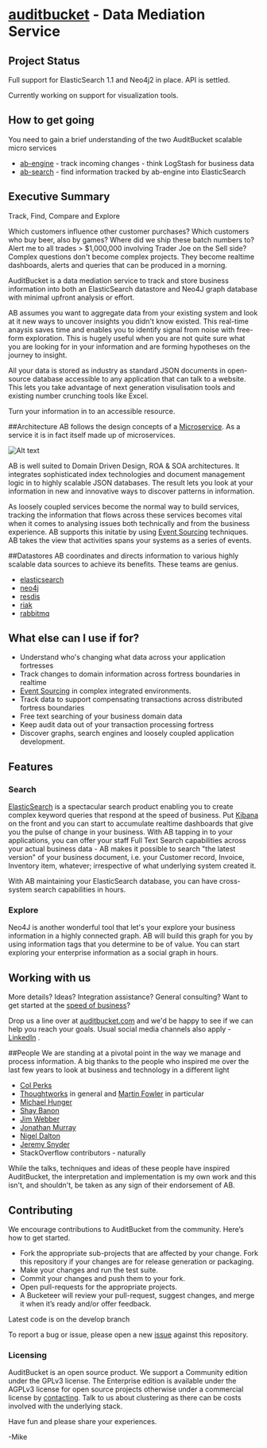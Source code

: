 [auditbucket](http://auditbucket.com) - Data Mediation Service
===========
## Project Status
Full support for ElasticSearch 1.1 and Neo4j2 in place. API is settled.

Currently working on support for visualization tools.

## How to get going
You need to gain a brief understanding of the two AuditBucket scalable micro services
* [ab-engine](ab-engine/README.md) - track incoming changes - think LogStash for business data  
* [ab-search](ab-search/README.md) - find information tracked by ab-engine into ElasticSearch

## Executive Summary
Track, Find, Compare and Explore

Which customers influence other customer purchases? Which customers who buy beer, also by games? Where did we ship these batch numbers to? Alert me to all trades > $1,000,000 involving Trader Joe on the Sell side? Complex questions don't become complex projects. They become realtime dashboards, alerts and queries that can be produced in a morning.

AuditBucket is a data mediation service to track and store business information into both an ElasticSearch datastore and Neo4J graph database with minimal upfront analysis or effort.

AB assumes you want to aggregate data from your existing system and look at it new ways to uncover insights you didn't know existed. This real-time anaysis saves time and enables you to identify signal from noise with free-form exploration. This is hugely useful when you are not quite sure what you are looking for in your information and are forming hypotheses on the journey to insight.

All your data is stored as industry as standard JSON documents in open-source database accessible to any application that can talk to a website. This lets you take advantage of next generation visulisation tools and existing number crunching tools like Excel.

Turn your information in to an accessible resource.

##Architecture
AB follows the design concepts of a [Microservice](http://martinfowler.com/articles/microservices.html). As a service it is in fact itself made up of microservices.

![Alt text](https://bytebucket.org/monowai/auditbucket/raw/ae02c715354756b22b7816986899fcf92a81219b/micro-service.png)

AB is well suited to Domain Driven Design, ROA & SOA architectures. It integrates sophisticated index technologies and document management logic in to highly scalable JSON databases. The result lets you look at your information in new and innovative ways to discover patterns in information. 

As loosely coupled services become the normal way to build services, tracking the information that flows across these services becomes vital when it comes to analysing issues both technically and from the business experience. AB supports this initatie by using [Event Sourcing](http://martinfowler.com/eaaDev/EventSourcing.html) techniques. AB takes the view that activities spans your systems as a series of events. 

##Datastores
AB coordinates and directs information to various highly scalable data sources to achieve its benefits. These teams are genius. 
* [elasticsearch](https://github.com/elasticsearch/elasticsearch)
* [neo4j](https://github.com/neo4j/neo4j)
* [resdis](https://github.com/antirez/redis)
* [riak](http://basho.com/riak/)
* [rabbitmq](https://github.com/rabbitmq/rabbitmq-server)

## What else can I use if for?
* Understand who's changing what data across your application fortresses
* Track changes to domain information across fortress boundaries in realtime
* [Event Sourcing](http://martinfowler.com/eaaDev/EventSourcing.html) in complex integrated environments.
* Track data to support compensating transactions across distributed fortress boundaries
* Free text searching of your business domain data
* Keep audit data out of your transaction processing fortress
* Discover graphs, search engines and loosely coupled application development.

## Features
### Search
[ElasticSearch](htt://www.elasticsearch.com) is a spectacular search product enabling you to create complex keyword queries that respond at the speed of business. Put [Kibana](http://www.elasticsearch.org/overview/kibana/) on the front and you can start to accumulate realtime dashboards that give you the pulse of change in your business. With AB tapping in to your applications, you can offer your staff Full Text Search capabilities across your actual business data - AB makes it possible to search "the latest version" of your business document, i.e. your Customer record, Invoice, Inventory item, whatever; irrespective of what underlying system created it. 

With AB maintaining your ElasticSearch database, you can have cross-system search capabilities in hours.

### Explore
Neo4J is another wonderful tool that let's your explore your business information in a highly connected graph. AB will build this graph for you by using information tags that you determine to be of value. You can start exploring your enterprise information as a social graph in hours.


## Working with us
More details? Ideas? Integration assistance? General consulting? Want to get started at the [speed of business](http://www.adamalthus.com/blog/2013/06/05/cloud-computing-and-complexity/#more-890)? 

Drop us a line over at [auditbucket.com](http://auditbucket.com/contact-auditbucket/) and we'd be happy to see if we can help you reach your goals. Usual social media channels also apply - [LinkedIn](http://www.linkedin.com/company/3361595) .

##People
We are standing at a pivotal point in the way we manage and process information.
A big thanks to the people who inspired me over the last few years to look at business and technology in a different light 
* [Col Perks](http://www.linkedin.com/pub/col-perks/5/416/b3b)
* [Thoughtworks](http://www.thoughtworks.com) in general and [Martin Fowler](http://martinfowler.com/) in particular
* [Michael Hunger](http://stackoverflow.com/users/728812/michael-hunger)
* [Shay Banon](http://www.elasticsearch.com/about/team/)
* [Jim Webber](http://jimwebber.org/)
* [Jonathan Murray](http://www.adamalthus.com/about/)
* [Nigel Dalton](http://www.linkedin.com/in/nigeldalton)
* [Jeremy Snyder](http://entiviti.com)
* StackOverflow contributors - naturally

While the talks, techniques and ideas of these people have inspired AuditBucket, the interpretation and implementation is my own work and this isn't, and shouldn't, be taken as any sign of their endorsement of AB. 

## Contributing
We encourage contributions to AuditBucket from the community. Here’s how to get started.

* Fork the appropriate sub-projects that are affected by your change. Fork this repository if your changes are for release generation or packaging.
* Make your changes and run the test suite.
* Commit your changes and push them to your fork.
* Open pull-requests for the appropriate projects.
* A Bucketeer will review your pull-request, suggest changes, and merge it when it’s ready and/or offer feedback.

Latest code is on the develop branch

To report a bug or issue, please open a new [issue](https://github.com/monowai/auditbucket/issues) against this repository.

### Licensing
AuditBucket is an open source product. We support a Community edition under the GPLv3 license. The Enterprise edition is available under the AGPLv3 license for open source projects otherwise under a commercial license by [contacting](http://auditbucket.com/contact-auditbucket/). Talk to us about clustering as there can be costs involved with the underlying stack.

Have fun and please share your experiences.

-Mike